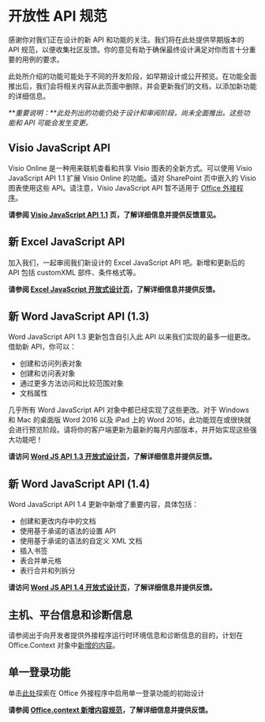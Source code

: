 # <a name="open-api-specifications"></a>开放性 API 规范

感谢你对我们正在设计的新 API 和功能的关注。我们将在此处提供早期版本的 API 规范，以便收集社区反馈。你的意见有助于确保最终设计满足对你而言十分重要的用例的要求。 

此处所介绍的功能可能处于不同的开发阶段，如早期设计或公开预览。在功能全面推出后，我们会将相关内容从此页面中删除，并会更新我们的文档，以添加新功能的详细信息。 

_**重要说明：**此处列出的功能仍处于设计和审阅阶段，尚未全面推出。这些功能和 API 可能会发生变更。_

## <a name="visio-javascript-apis"></a>Visio JavaScript API
Visio Online 是一种用来联机查看和共享 Visio 图表的全新方式。可以使用 Visio JavaScript API 1.1 扩展 Visio Online 的功能。请对 SharePoint 页中嵌入的 Visio 图表使用这些 API。请注意，Visio JavaScript API 暂不适用于 [Office 外接程序](https://dev.office.com/docs/add-ins/overview/office-add-ins)。

**请参阅 [Visio JavaScript API 1.1](https://github.com/OfficeDev/office-js-docs/tree/VisioJs_1.1_Openspec) 页，了解详细信息并提供反馈意见。**

## <a name="new-excel-javascript-apis"></a>新 Excel JavaScript API
加入我们，一起审阅我们新设计的 Excel JavaScript API 吧。新增和更新后的 API 包括 customXML 部件、条件格式等。 

**请参阅 [Excel JavaScript 开放式设计页](https://github.com/OfficeDev/office-js-docs/tree/ExcelJs_OpenSpec)，了解详细信息并提供反馈。**

## <a name="new-word-javascript-apis-13"></a>新 Word JavaScript API (1.3)
Word JavaScript API 1.3 更新包含自引入此 API 以来我们实现的最多一组更改。借助新 API，你可以： 

* 创建和访问列表对象
* 创建和访问表对象
* 通过更多方法访问和比较范围对象
* 文档属性

几乎所有 Word JavaScript API 对象中都已经实现了这些更改。对于 Windows 和 Mac 的桌面版 Word 2016 以及 iPad 上的 Word 2016，此功能现在或很快就会进行预览阶段。请将你的客户端更新为最新的每月内部版本，并开始实现这些强大功能吧！

**请访问 [Word JS API 1.3 开放式设计页](https://github.com/OfficeDev/office-js-docs/tree/WordJs_1.3_Openspec/word)，了解详细信息并提供反馈。**

## <a name="new-word-javascript-apis-14"></a>新 Word JavaScript API (1.4)
Word JavaScript API 1.4 更新中新增了重要内容，具体包括：

* 创建和更改内存中的文档
* 使用基于承诺的语法的设置 API
* 使用基于承诺的语法的自定义 XML 文档
* 插入书签 
* 表合并单元格
* 表行合并和列拆分

**请访问 [Word JS API 1.4 开放式设计页](https://github.com/OfficeDev/office-js-docs/tree/WordJs_1.4_OpenSpec)，了解详细信息并提供反馈。**

## <a name="host-platform-information-and-diagnostic-information"></a>主机、平台信息和诊断信息 
请参阅出于向开发者提供外接程序运行时环境信息和诊断信息的目的，计划在 Office.Context 对象中[新增的内容](https://github.com/OfficeDev/office-js-docs/tree/ContextAdditions_OpenSpec)。 

## <a name="single-sign-on-capability"></a>单一登录功能 
单击[此处](https://github.com/OfficeDev/office-js-docs/tree/Addin_SSO_OpenSpec)探索在 Office 外接程序中启用单一登录功能的初始设计

**请参阅 [Office.context 新增内容规范](https://github.com/OfficeDev/office-js-docs/tree/ContextAdditions_OpenSpec)，了解详细信息并提供反馈。**


